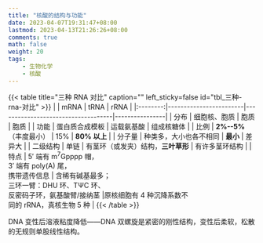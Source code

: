 ```yaml
---
title: "核酸的结构与功能"
date: 2023-04-07T19:31:47+08:00
lastmod: 2023-04-13T21:26:26+08:00
comments: true
math: false
weight: 20
tags:
    - 生物化学
    - 核酸
---
```


<!--more-->

{{< table title="三种 RNA 对比" caption="" left_sticky=false id="tbl_三种-rna-对比" >}}
|          | mRNA                   | tRNA                               | rRNA           |
|:--------:|------------------------|------------------------------------|----------------|
|   分布   | 细胞核、胞质           | 胞质                               | 胞质           |
|   功能   | 蛋白质合成模板         | 运载氨基酸                         | 组成核糖体     |
|   比例   | **2%--5%**（丰度最小） | 15%                                | **80% 以上**   |
|  分子量  | 种类多，大小也各不相同 | **最小**                           | 差异大         |
| 二级结构 | 单链                   | 有茎环（或发夹）结构，**三叶草形** | 有许多茎环结构 |
|   特点   | 5′ 端有 m<sup>7</sup>Gpppp 帽，<br/>3′ 端有 poly(A) 尾，<br/>携带遗传信息 | 含稀有碱基最多；<br/>三环一臂：DHU 环、TΨC 环、<br/>反密码子环，氨基酸臂/接纳茎 |原核细胞有 4 种沉降系数不<br/>同的 rRNA，真核生物 5 种 |
{{< /table >}}

DNA 变性后溶液粘度降低——DNA 双螺旋是紧密的刚性结构，变性后柔软，松散的无规则单股线性结构。


